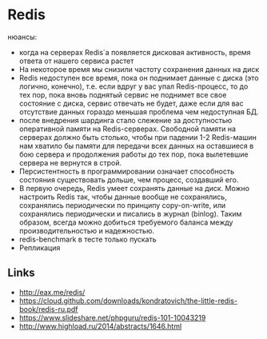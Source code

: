 # Redis

нюансы:

- когда на серверах Redis`а появляется дисковая активность, время ответа от нашего сервиса растет
- На некоторое время мы снизили частоту сохранения данных на диск
- Redis недоступен все время, пока он поднимает данные с диска (это логично, конечно), т.е. если вдруг у вас упал Redis-процесс, то до тех пор, пока вновь поднятый сервис не поднимет все свое состояние с диска, сервис отвечать не будет, даже если для вас отсутствие данных гораздо меньшая проблема чем недоступная БД.
- после внедрения шардинга стало слежение за доступностью оперативной памяти на Redis-серверах. Свободной памяти на серверах должно быть столько, чтобы при падении 1-2 Redis-машин нам хватило бы памяти для передачи всех данных на оставшиеся в бою сервера и продолжения работы до тех пор, пока вылетевшие сервера не вернутся в строй.
- Персистентность в программировании означает способность состояния существовать дольше, чем процесс, создавший его.
- В первую очередь, Redis умеет сохранять данные на диск. Можно настроить Redis так, чтобы данные вообще не сохранялись, сохранялись периодически по принципу copy-on-write, или сохранялись периодически и писались в журнал (binlog). Таким образом, всегда можно добиться требуемого баланса между производительностью и надежностью.
- redis-benchmark в тесте только пускать
- Репликация

## Links

- http://eax.me/redis/
- https://cloud.github.com/downloads/kondratovich/the-little-redis-book/redis-ru.pdf
- https://www.slideshare.net/phpguru/redis-101-10043219
- http://www.highload.ru/2014/abstracts/1646.html